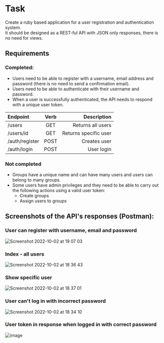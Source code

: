 # Task
Create a ruby based application for a user registration and authentication system.  
It should be designed as a REST-ful API with JSON only responses, there is no need for views.

## Requirements

### Completed:  
- Users need to be able to register with a username, email address and password (there is no need to send a confirmation email). 
- Users need to be able to authenticate with their username and password.
- When a user is successfully authenticated, the API needs to respond with a unique user token.  

| Endpoint | Verb | Description |
| :--- | :----: | ---: |
| /users | GET | Returns all users |
| /users/id | GET | Returns specific user |
| /auth/register | POST | Creates user |
| /auth/login | POST | User login |


### Not completed 
- Groups have a unique name and can have many users and users can belong to many groups.
- Some users have admin privileges and they need to be able to carry out the following actions using a valid user token:
  - Create groups
  - Assign users to groups

## Screenshots of the API's responses (Postman):  
### User can register with username, email and password
![Screenshot 2022-10-02 at 19 07 03](https://user-images.githubusercontent.com/10349072/193469131-809f1b7c-bf0e-4cde-8d0f-0cdf0c3eb36a.png)
### Index - all users
![Screenshot 2022-10-02 at 18 36 43](https://user-images.githubusercontent.com/10349072/193467992-823244ae-7e6d-4f79-8ea2-83bf83742ba9.png)
### Show specific user
![Screenshot 2022-10-02 at 18 37 01](https://user-images.githubusercontent.com/10349072/193468122-255b659a-55ce-41e6-a94a-8696dfcb2cb4.png)
### User can't log in with incorrect password
![Screenshot 2022-10-02 at 18 34 10](https://user-images.githubusercontent.com/10349072/193468158-67597396-e5d7-4aa5-8388-5e6d2e5cdb5a.png)
### User token in response when logged in with correct password
![image](https://user-images.githubusercontent.com/10349072/193468297-2ad83989-237f-4006-b740-66c82029004a.png)


